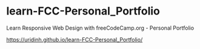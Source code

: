 # learn-FCC-Personal_Portfolio
Learn Responsive Web Design with freeCodeCamp.org - Personal Portfolio

https://uridinh.github.io/learn-FCC-Personal_Portfolio/
